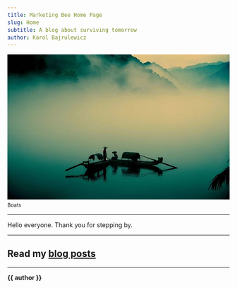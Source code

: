 ```yaml
---
title: Marketing Bee Home Page
slug: Home
subtitle: A blog about surviving tomorrow
author: Karol Bajrulewicz
---
```

<img src="assets/img/boats.webp">
<small>Boats</small>

<hr>

Hello everyone. Thank you for stepping by.

<hr>

<h2>Read my <a href="/blog">blog posts</a></h2>

<hr>

__{{ author }}__

